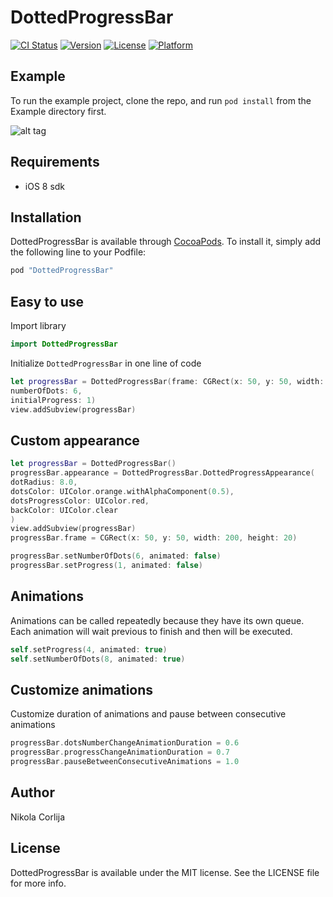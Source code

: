 # DottedProgressBar

[![CI Status](http://img.shields.io/travis/nikola9core/DottedProgressBar.svg?style=flat)](https://travis-ci.org/nikola9core/DottedProgressBar)
[![Version](https://img.shields.io/cocoapods/v/DottedProgressBar.svg?style=flat)](http://cocoapods.org/pods/DottedProgressBar)
[![License](https://img.shields.io/cocoapods/l/DottedProgressBar.svg?style=flat)](http://cocoapods.org/pods/DottedProgressBar)
[![Platform](https://img.shields.io/cocoapods/p/DottedProgressBar.svg?style=flat)](http://cocoapods.org/pods/DottedProgressBar)

## Example

To run the example project, clone the repo, and run `pod install` from the Example directory first.

![alt tag](https://gifyu.com/images/dotted-progress-bar-ezgif-480.gif)

## Requirements
* iOS 8 sdk

## Installation

DottedProgressBar is available through [CocoaPods](http://cocoapods.org). To install
it, simply add the following line to your Podfile:

```ruby
pod "DottedProgressBar"
```
## Easy to use
Import library
```swift
import DottedProgressBar
```

Initialize `DottedProgressBar` in one line of code
```swift
let progressBar = DottedProgressBar(frame: CGRect(x: 50, y: 50, width: 200, height: 20),
numberOfDots: 6,
initialProgress: 1)
view.addSubview(progressBar)
```

## Custom appearance
```swift
let progressBar = DottedProgressBar()
progressBar.appearance = DottedProgressBar.DottedProgressAppearance(
dotRadius: 8.0,
dotsColor: UIColor.orange.withAlphaComponent(0.5),
dotsProgressColor: UIColor.red,
backColor: UIColor.clear
)
view.addSubview(progressBar)
progressBar.frame = CGRect(x: 50, y: 50, width: 200, height: 20)

progressBar.setNumberOfDots(6, animated: false)
progressBar.setProgress(1, animated: false)
```

## Animations
Animations can be called repeatedly because they have its own queue. Each animation will wait previous to finish and then will be executed.
```swift
self.setProgress(4, animated: true)
self.setNumberOfDots(8, animated: true)
```

## Customize animations

Customize duration of animations and pause between consecutive animations
```swift
progressBar.dotsNumberChangeAnimationDuration = 0.6
progressBar.progressChangeAnimationDuration = 0.7
progressBar.pauseBetweenConsecutiveAnimations = 1.0
```

## Author

Nikola Corlija

## License

DottedProgressBar is available under the MIT license. See the LICENSE file for more info.
